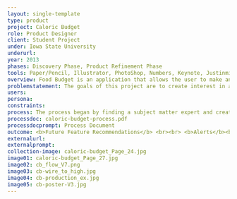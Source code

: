 ```yaml
---
layout: single-template
type: product
project: Caloric Budget
role: Product Designer
client: Student Project
under: Iowa State University
underurl:
year: 2013
phases: Discovery Phase, Product Refinement Phase
tools: Paper/Pencil, Illustrator, PhotoShop, Numbers, Keynote, Justinmind Prototyper, Axure
overview: Food Budget is an application that allows the user to make and/or track an eating plan for the week, month, etc. The underlying concept functions similarly to a financial budget, where, in place of monetary spending, Food Budget allows you to budget for high-calorie food items like ice cream, buffalo wings, or potato chips and still stay within your weekly food budget. There will be room for gamification of healthy eating - users can be awarded ‘cal points’ to be spent on a fun snack - or - a ‘reward zone’ where the user can set up what their reward might be (candy bar, pizza, etc). <br><br>  Users of Food Budget are looking for a way to learn, assist or reinforce healthy eating habits. They are probably aware that they are either not healthy eaters, could eat healthier, or want to make a lifestyle change, such as losing weight. Food Budget will need to educate its users on what constitutes healthy eating in the sense that it fits into the calorie counting format that Food Budget will provide. It is the intent of Food Budget to provide its users with education about portioning and caloric budgeting (e.g. if you plan to have an unhealthy meal on the weekend, spend your week eating healthier options).
problemstatement: The goals of this project are to create interest in and awareness of healthier eating. Overeating and obesity are a problem, now not only in the United States but globally. Nutrition awareness and promotion of healthy lifestyles are vague and compounded with good marketing for bad products. Many people are unaware of their poor eating habits and/or unaware of the unhealthy aspects of products labeled ‘natural’, ‘organic’, or otherwise appear to be healthy.
users:
persona:
constraints:
process: The process began by finding a subject matter expert and creating a survey to help to define the users. After review, the details of the survey lead to the creation of the personas (for detail please see Process Document).   <br><br>  Using our Word of Mouth script, I recruited volunteers that represented my persona base, and proceeded to test them. <br><br>  Each of the user tests were recorded, capturing the user’s hands interacting with the application and audio of them responding to the task list and talking through the system. <br><br>  Users were read the Introduction Script, asked to sign the Informed Consent Document, and filled out the Pre-Survey. The recording was started, then the users were asked to perform the tasks laid out in the Task List while speaking aloud their thoughts while proceeding through the tasks.   <br><br>  Upon completion of the task list, the recording was stopped and users with asked to fill out the Post-Survey and then asked a series of open-ended Interview Questions. After all the questions were answered, the user test was concluded.
processdoc: caloric-budget-process.pdf
processdocprompt: Process Document
outcome: <b>Future Feature Recommendations</b> <br><br> <b>Alerts</b><br>Future versions of Caloric Budget would need to include a notification system to send alerts to the user when the application is not in use. These alerts should be optional and tailored to the user's need, such as offering text, email, and device-based notifications. These alerts would be to remind users to input food at certain points in the day (e.g. breakfast, lunch, coffee break, snack, dinner, etc.) to drive the use and functionality of the application. Users could select to add, modify or remove these alerts. Additional alerts would be goal-based notifications, such as daily caloric updates, proximity to weekly goal/intake, last week intake review with an overview of problem day/times to enable recognition of potential over-intake in the future, ‘cheat’ overview, etc.  <br><br>  <b>Functionality/Features</b> <br> One feature that Caloric Budget should include in the future is the ability to share results with others. Being able to connect current social networks like Facebook, Twitter, or Instagram and present information from the application, or the ability to email caloric details to contacts, could be a successful feature for r the user who needs outward input/motivation, as well as a good way to develop an interest in the application and discover new users.  <br><br>  Another feature that would be interesting to include in future versions of Caloric Budget would be to connect the application to a web-based charting feature. Users can log in using their Caloric Budget username and password and view their intake form when they began using the application. With the data stored on a server, all sorts of charts and data can be delivered to the user. This data could be used to help to make visible patterns in the user’s caloric intake and help to predict ways that users can improve their caloric intake habits.  This data could also be valuable for users to share with their health providers when seeking healthcare. <br><br>  Lastly, in the newest revision, users will be able to click the days in the Week Overview area to view that corresponding Daily Overview.
externalurl:
externalprompt:
collection-image: caloric-budget_Page_24.jpg
image01: caloric-budget_Page_27.jpg
image02: cb_flow_V7.png
image03: cb-wire_to_high.jpg
image04: cb-production_ex.jpg
image05: cb-poster-V3.jpg
---
```

